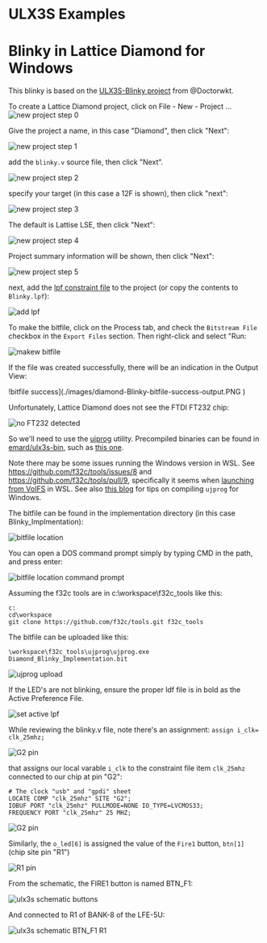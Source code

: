 # ULX3S Examples

# Blinky in Lattice Diamond for Windows
This blinky is based on the [ULX3S-Blinky project](https://github.com/DoctorWkt/ULX3S-Blinky) from @Doctorwkt.

To create a Lattice Diamond project, click on File - New - Project ...
![new project step 0](./images/diamond-project-step0.PNG )

Give the project a name, in this case "Diamond", then click "Next":

![new project step 1](./images/diamond-project-step1.PNG )

add the `blinky.v` source file, then click "Next".

![new project step 2](./images/diamond-project-step2.PNG )
 
specify your target (in this case a 12F is shown), then click "next":

![new project step 3](./images/diamond-project-step3.PNG )

The default is Lattise LSE, then click "Next":

![new project step 4](./images/diamond-project-step4.PNG )

Project summary information will be shown, then click "Next":

![new project step 5](./images/diamond-project-step5.PNG )

next, add the [lpf constraint file](../doc/constraints/ulx3s_v20.lpf) to the project (or copy the contents to `Blinky.lpf`):

![add lpf](./images/diamond-project-add-lpf.PNG )

To make the bitfile, click on the Process tab, and check the `Bitstream File` checkbox in the `Export Files` section. Then right-click and select "Run:

![makew bitfile](./images/diamond-project-make-bitfile.PNG )

If the file was created successfully, there will be an indication in the Output View:

!bitfile success](./images/diamond-Blinky-bitfile-success-output.PNG )

Unfortunately, Lattice Diamond does not see the FTDI FT232 chip:

![no FT232 detected](./images/diamond-programmer-no-FT232-detected.PNG )

So we'll need to use the [ujprog](https://github.com/f32c/tools/tree/master/ujprog) utility. Precompiled binaries can be found in [emard/ulx3s-bin](https://github.com/emard/ulx3s-bin), such as [this one](https://github.com/emard/ulx3s-bin/tree/master/usb-jtag/win64mingw).

Note there may be some issues running the Windows version in WSL. See https://github.com/f32c/tools/issues/8 and https://github.com/f32c/tools/pull/9, specifically it seems when [launching from VoIFS](https://github.com/f32c/tools/pull/9#issuecomment-465693978) in WSL. See also [this blog](https://gojimmypi.blogspot.com/2019/02/ulx3s-ujprog-on-windows-wsl-or-minggw.html) for tips on compiling `ujprog` for Windows.

The bitfile can be found in the implementation directory (in this case Blinky_Implmentation):

![bitfile location](./images/diamond-bitfile-location.PNG )

You can open a DOS command prompt simply by typing CMD in the path, and press enter:

![bitfile location command prompt](./images/diamond-bitfile-location-cmd.PNG )

Assuming the f32c tools are in c:\workspace\f32c_tools like this:

```
c:
cd\workspace
git clone https://github.com/f32c/tools.git f32c_tools
```

The bitfile can be uploaded like this:

```
\workspace\f32c_tools\ujprog\ujprog.exe Diamond_Blinky_Implementation.bit
```

![ujprog upload](./images/diamond-bitfile-ujprog-upload.PNG )

If the LED's are not blinking, ensure the proper ldf file is in bold as the Active Preference File.

![set active lpf](./images/diamond-project-active-lpf.PNG )

While reviewing the blinky.v file, note there's an assignment: `assign i_clk= clk_25mhz;` 

![G2 pin](./images/blinky-assign-clk.PNG )

that assigns our local varable `i_clk` to the constraint file item `clk_25mhz` connected to our chip at pin "G2":

```
# The clock "usb" and "gpdi" sheet
LOCATE COMP "clk_25mhz" SITE "G2";
IOBUF PORT "clk_25mhz" PULLMODE=NONE IO_TYPE=LVCMOS33;
FREQUENCY PORT "clk_25mhz" 25 MHZ;
```

![G2 pin](./images/ulx3s-G2.PNG )

Similarly, the `o_led[6]` is assigned the value of the `Fire1` button, `btn[1]` (chip site pin "R1")

![R1 pin](./images/ulx3s-R1.PNG )

From the schematic, the FIRE1 button is named BTN_F1:

![ulx3s schematic buttons](./images/ulx3s-schematic-buttons.PNG )

And connected to R1 of BANK-8 of the LFE-5U:

![ulx3s schematic BTN_F1 R1](./images/ulx3s-schematic-BTN_F1-R1.PNG )



